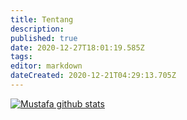 ```yaml
---
title: Tentang
description: 
published: true
date: 2020-12-27T18:01:19.585Z
tags: 
editor: markdown
dateCreated: 2020-12-21T04:29:13.705Z
---
```


[![Mustafa github stats](https://github-readme-stats.vercel.app/api?username=sampah92&count_private=true&show_icons=true&theme=chartreuse-dark)](https://github.com/sampah92)